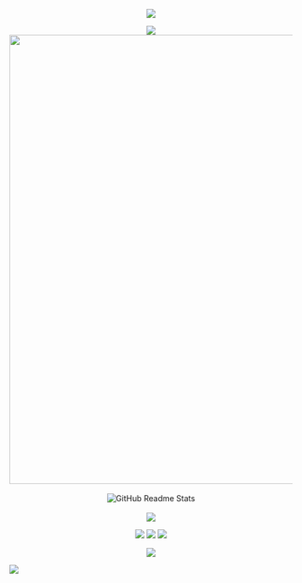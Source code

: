 <!-- https://github.com/kyechan99/capsule-render -->
<p align="center">
<img src="https://capsule-render.vercel.app/api?type=waving&height=300&color=70A5FD&text=Hello%20World!&animation=fadeIn&desc=My%20name%20is%20QingFeng.&descAlignY=60&fontAlignY=40" />
</p>

<!-- https://github.com/DenverCoder1/readme-typing-svg 
<p align="center">
<img src="https://readme-typing-svg.demolab.com?font=Orbitron&size=25&pause=1000&center=true&vCenter=true&random=false&width=600&lines=Welcome+to+my+GitHub+profile+page!" />
</p>-->

<p align="center">
<!-- https://github.com/anuraghazra/github-readme-stats -->
<img align="center" src="https://github-readme-stats.vercel.app/api?username=QingFeng-awa&theme=transparent&show_icons=true&hide_border=true&show=reviews&hide_title=true&hide=contribs&locale=cn" />
<!-- https://streak-stats.demolab.com/demo  
<img align="center" src="https://streak-stats.demolab.com?user=QingFeng-awa&theme=tokyonight&hide_border=true&locale=zh_Hans&date_format=%5BY.%5Dn.j" />
<br>
<br>  -->
<!-- https://github.com/Ashutosh00710/github-readme-activity-graph -->
<img width="800" src="https://github-readme-activity-graph.vercel.app/graph?username=QingFeng-awa&theme=tokyo-night&hide_border=true&area=true&custom_title=QingFeng的GitHub提交历史" />
<br>
<br>
<!-- https://github.com/anuraghazra/github-readme-stats -->
<img align="center" src="https://github-readme-stats.vercel.app/api/top-langs/?username=QingFeng-awa&theme=tokyonight&hide_border=true&layout=compact&locale=cn&card_width=650" alt="GitHub Readme Stats" />
<br><br>
<!-- https://github.com/tandpfun/skill-icons -->
<img align="center" src="https://skillicons.dev/icons?i=html,css,md" >
</p>

<!-- https://shields.io/badges/static-badge -->
<p align="center">
<a href="https://github.com/QingFeng-awa"><img src="https://img.shields.io/badge/github-QingFeng--awa-text?style=flat-square&logo=github&logoColor=%23181717&label=Github&labelColor=%23FFF&color=%23181717"></a>
<a href="https://qm.qq.com/q/3d9mY78PoQ"><img src="https://img.shields.io/badge/qid-QingFengSQ-text?style=flat-square&logo=qq&logoColor=%23000&label=QID&labelColor=%23FFF&color=%23000"></a>
<a href="https://space.bilibili.com/1067544669"><img src="https://img.shields.io/badge/qid-QingFeng__awa-text?style=flat-square&logo=bilibili&logoColor=%23000&label=Bilibili&labelColor=%23FFF&color=%23000"></a>
</p>

<p align="center">  
<img src="https://capsule-render.vercel.app/api?type=waving&height=300&color=70A5FD&text=See%20you~&animation=fadeIn&desc=Hope%20your%20program%20is%20bug-free!&descAlignY=50&fontAlignY=70&section=footer&descAlign=50" />
</p>

![](https://hit.yhype.me/github/profile?account_id=151742581)
